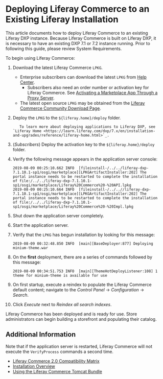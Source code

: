# Deploying Liferay Commerce to an Existing Liferay Installation

This article documents how to deploy Liferay Commerce to an existing Liferay DXP instance. Because Liferay Commerce is built on Liferay DXP, it is necessary to have an existing DXP 7.1 or 7.2 instance running. Prior to following this guide, please review System Requirements.

To begin using Liferay Commerce:

1. Download the latest Liferay Commerce `LPKG`.

    - Enterprise subscribers can download the latest `LPKG` from [Help Center](https://customer.liferay.com/downloads?p_p_id=com_liferay_osb_customer_downloads_display_web_DownloadsDisplayPortlet&_com_liferay_osb_customer_downloads_display_web_DownloadsDisplayPortlet_productAssetCategoryId=118190997&_com_liferay_osb_customer_downloads_display_web_DownloadsDisplayPortlet_fileTypeAssetCategoryId=118191001).
        - Subscribers also need an order number or activation key for Liferay Commerce. See [Activating a Marketplace App Through a Proxy Server](https://help.liferay.com/hc/en-us/articles/360018427391).
    - The latest open source `LPKG` may be obtained from the [Liferay Commerce Community Download Page](https://www.liferay.com/downloads-community).

1. Deploy the `LPKG` to the `${liferay.home}/deploy` folder.

    ```note::
       To learn more about deploying applications to Liferay DXP, see `Liferay Home <https://learn.liferay.com/dxp/7.x/en/installation-and-upgrades/reference/liferay-home.html>`_.
    ```

1. (_Subscribers_) Deploy the activation key to the `${liferay.home}/deploy` folder.
1. Verify the following message appears in the application server console:

    ```
    2019-08-09 00:25:10.662 INFO  [fileinstall-/../../liferay-dxp-7.1.10.1-sp1/osgi/marketplace][LPKGArtifactInstaller:202] The portal instance needs to be restarted to complete the installation of file:/../../liferay-dxp-7.1.10.1-sp1/osgi/marketplace/Liferay%20Commerce%20-%20API.lpkg
    2019-08-09 00:25:10.664 INFO  [fileinstall-/../..//liferay-dxp-7.1.10.1-sp1/osgi/marketplace][LPKGArtifactInstaller:202] The portal instance needs to be restarted to complete the installation of file:/../../liferay-dxp-7.1.10.1-sp1/osgi/marketplace/Liferay%20Commerce%20-%20Impl.lpkg
    ```

1. Shut down the application server completely.
1. Start the application server.
1. Verify that the `LPKG` has begun installation by looking for this message:

    ```
    2019-08-09 00:32:48.850 INFO  [main][BaseDeployer:877] Deploying minium-theme.war
    ```

1. On the **first** deployment, there are a series of commands followed by this message:

    ```
    2019-08-09 00:34:51.753 INFO  [main][ThemeHotDeployListener:108] 1 theme for minium-theme is available for use
    ```

1. On first startup, execute a reindex to populate the Liferay Commerce default content; navigate to the _Control Panel_ &rarr; _Configuration_ &rarr; _Search_.
1. Click _Execute_ next to _Reindex all search indexes_.

Liferay Commerce has been deployed and is ready for use. Store administrators can begin building a storefront and populating their catalog.

## Additional Information

Note that if the application server is restarted, Liferay Commerce will not execute the `VerifyProcess` commands a second time.

-   [Liferay Commerce 2.0 Compatibility Matrix](https://web.liferay.com/documents/14/21598941/Liferay+Commerce+2.0+Compatibility+Matrix/0ed97477-f5a7-40a6-b5ab-f00d5e01b75f)
-   [Installation Overview](./installation-overview.md)
-   [Using the Liferay Commerce Tomcat Bundle](./using-the-liferay-commerce-tomcat-bundle.md)
